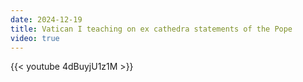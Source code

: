 ```yaml
---
date: 2024-12-19
title: Vatican I teaching on ex cathedra statements of the Pope
video: true
---
```



{{< youtube 4dBuyjU1z1M >}}
